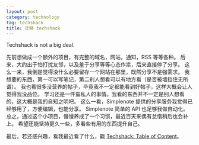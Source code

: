 ```yaml
---
layout: post
category: technology
tag: techshack
title: 迁移 techshack
---
```


Techshack is not a big deal. 

先前想做成一个额外的项目，有完整的域名，网站，通知，RSS 等等各种。
后来，大约出于怕打扰友邻，以及羞于分享等等心态作祟，后来直接停了分享。
这么一来，我倒是觉得没什么必要留存一个网站在那里，既然分享不是强需求。
我想要的东西，第一可以写笔记，第二别人想看可以有地方看（是否被墙挡住无所谓）。
我也看很多没营养的帖子，毕竟我不一定都能看到好帖子，这样大概会让人觉得我没品位。
学习还是一件蛮私人的事情。我看的东西并不一定是别人想看的，这大概是我的自知之明吧。
这么一看，Simplenote 提供的分享服务我觉得已经够用了，方便编辑，也能分享。
Simplenote 简单的 API 也足够我做自动化。
总之，通过这个小项目，慢慢养成了一个习惯，最近百天来偶有怠惰稍后也会补上。
希望还能坚持更久一些，多看些有用的东西提升自己。

最后，若还感兴趣，看我最近看了什么，戳 [Techshack: Table of Content](http://simp.ly/p/0zNbd2)。
